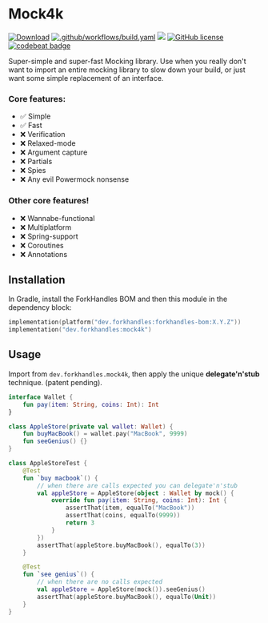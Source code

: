 # Mock4k

<a href="https://mvnrepository.com/artifact/dev.forkhandles"><img alt="Download" src="https://img.shields.io/maven-central/v/dev.forkhandles/forkhandles-bom"></a>
[![.github/workflows/build.yaml](https://github.com/fork-handles/forkhandles/actions/workflows/build.yaml/badge.svg)](https://github.com/fork-handles/forkhandles/actions/workflows/build.yaml)
<a href="https://codecov.io/gh/fork-handles/forkhandles"><img src="https://codecov.io/gh/fork-handles/forkhandles/branch/trunk/graph/badge.svg"/></a>
<a href="http//www.apache.org/licenses/LICENSE-2.0"><img alt="GitHub license" src="https://img.shields.io/badge/license-Apache%20License%202.0-blue.svg?style=flat"></a>
<a href="https://codebeat.co/projects/github-com-fork-handles-forkhandles-trunk"><img alt="codebeat badge" src="https://codebeat.co/badges/5b369ed4-af27-46f4-ad9c-a307d900617e"></a>

Super-simple and super-fast Mocking library. Use when you really don't want to import an entire mocking library to slow down your build, or just want some simple replacement of an interface.

### Core features:
-  ✅ Simple
-  ✅ Fast
- ❌ Verification
- ❌ Relaxed-mode
- ❌ Argument capture
- ❌ Partials
- ❌ Spies
- ❌ Any evil Powermock nonsense

### Other core features!
- ❌ Wannabe-functional
- ❌ Multiplatform
- ❌ Spring-support
- ❌ Coroutines
- ❌ Annotations

## Installation

In Gradle, install the ForkHandles BOM and then this module in the dependency block:

```kotlin
implementation(platform("dev.forkhandles:forkhandles-bom:X.Y.Z"))
implementation("dev.forkhandles:mock4k")
```

## Usage
Import from `dev.forkhandles.mock4k`, then apply the unique **delegate'n'stub** technique. (patent pending).

```kotlin
interface Wallet {
    fun pay(item: String, coins: Int): Int
}

class AppleStore(private val wallet: Wallet) {
    fun buyMacBook() = wallet.pay("MacBook", 9999)
    fun seeGenius() {}
}

class AppleStoreTest {
    @Test
    fun `buy macbook`() {
        // when there are calls expected you can delegate'n'stub
        val appleStore = AppleStore(object : Wallet by mock() {
            override fun pay(item: String, coins: Int): Int {
                assertThat(item, equalTo("MacBook"))
                assertThat(coins, equalTo(9999))
                return 3
            }
        })
        assertThat(appleStore.buyMacBook(), equalTo(3))
    }

    @Test
    fun `see genius`() {
        // when there are no calls expected
        val appleStore = AppleStore(mock()).seeGenius()
        assertThat(appleStore.buyMacBook(), equalTo(Unit))
    }
}
```

